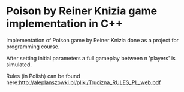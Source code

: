 # Poison by Reiner Knizia game implementation in C++

Implementation of Poison game by Reiner Knizia done as a project for programming course.

After setting initial parameters a full gameplay between n 'players' is simulated.

Rules (in Polish) can be found here:http://aleplanszowki.pl/pliki/Trucizna_RULES_PL_web.pdf
